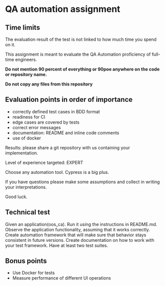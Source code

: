 # QA automation assignment

## Time limits

The evaluation result of the test is not linked to how much time you spend on it.

This assignment is meant to evaluate the QA Automation proficiency of full-time engineers.

**Do not mention 90 percent of everything or 90poe anywhere on the code or repository name.**

**Do not copy any files from this repository**

## Evaluation points in order of importance

- correctly defined test cases in BDD format
- readiness for CI
- edge cases are covered by tests
- correct error messages
- documentation: README and inline code comments
- use of docker


Results: please share a git repository with us containing your implementation.

Level of experience targeted: EXPERT

Choose any automation tool. Cypress is a big plus.

If you have questions please make some assumptions and collect in writing your interpretations.

Good luck.

## Technical test

Given an application(oos_ca). Run it using the instructions in README.md. Observe the application functionality, assuming that it works correctly.
Create automation framework that will make sure that behavior stays consistent in future versions.
Create documentation on how to work with your test framework.
Have at least two test suites.

## Bonus points

- Use Docker for tests
- Measure performance of different UI operations
